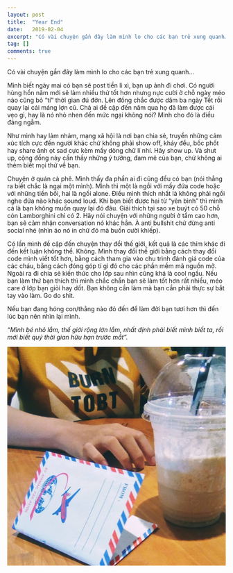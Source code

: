 ```yaml
---
layout: post
title:  "Year End"
date:   2019-02-04
excerpt: "Có vài chuyện gần đây làm mình lo cho các bạn trẻ xung quanh…"
tag: []
comments: true
---
```

Có vài chuyện gần đây làm mình lo cho các bạn trẻ xung quanh…

Mình biết ngày mai có bạn sẽ post tiền lì xì, bạn up ảnh đi chơi. Có người hùng hồn năm mới sẽ làm nhiều thứ tốt hơn nhưng nực cười ở chỗ ngày méo nào cũng bỏ “tí” thời gian đú đởn. Lên đồng chắc được dăm ba ngày Tết rồi quay lại cái máng lợn cũ. Chả ai đề cập đến năm qua họ đã làm được cái vẹo gì, hay là nó nhỏ nhen đến mức ngại không nói? Mình cho đó là điều đáng ngẫm.

Như mình hay lảm nhảm, mạng xã hội là nơi bạn chia sẻ, truyền những cảm xúc tích cực đến người khác chứ không phải show off, kháy đểu, bốc phốt hay share ảnh ọt sad cực kèm mấy dòng chữ lí nhí. Hãy show up. Và shut up, cộng đồng này cần thấy những ý tưởng, đam mê của bạn, chứ không ai thèm biết mọi thứ về bạn.

Chuyện ở quán cà phê. Mình thấy đa phần ai đi cũng đều có bạn (nói thẳng ra biết chắc là ngại một mình). Mình thì một là ngồi với mấy đứa code hoặc với những tiền bối, hai là ngồi alone. Điều mình thích nhất là không phải ngồi nghe đứa nào khác sound loud. Khi bạn biết được hai từ “yên bình” thì mình cá là bạn không muốn quay lại đó đâu. Giải thích tại sao xe buýt có 50 chỗ còn Lamborghini chỉ có 2. Hãy nói chuyện với những người ở tầm cao hơn, bạn sẽ cảm nhận conversation nó khác hẳn. À anti bullshit chứ đừng anti social nhé (nhìn áo nó in chữ đó mà buồn cười khiếp).

Có lần mình đề cập đến chuyện thay đổi thế giới, kết quả là các thím khác đi đến kết luận không thể. Không. Mình thay đổi thế giới bằng cách thay đổi code mình viết tốt hơn, bằng cách tham gia vào chu trình đánh giá code của các cháu, bằng cách đóng góp tí gì đó cho các phần mềm mã nguồn mở. Ngoài ra đi chia sẻ kiến thức cho lớp sau nhìn cũng khá là cool ngầu. Nếu bạn làm thứ bạn thích thì mình chắc chắn bạn sẽ làm tốt hơn rất nhiều, méo care ở lớp bạn giỏi hay dốt. Bạn không cần làm mà bạn cần phải thực sự bắt tay vào làm. Go do shit.

Nếu bạn đang hóng con/thằng nào đó đến để làm đời bạn tươi hơn thì đến lúc bạn nên nhìn lại mình.

_“Mình bé nhỏ lắm, thế giới rộng lớn lắm, nhất định phải biết mình biết ta, rồi mới biết quý thời gian hữu hạn trước mắt”._

![img](/img/paid.jpg)
